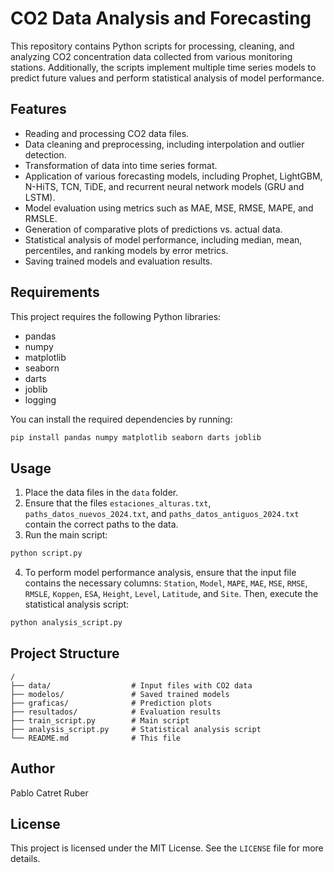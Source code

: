 # CO2 Data Analysis and Forecasting

This repository contains Python scripts for processing, cleaning, and analyzing CO2 concentration data collected from various monitoring stations. Additionally, the scripts implement multiple time series models to predict future values and perform statistical analysis of model performance.

## Features
- Reading and processing CO2 data files.
- Data cleaning and preprocessing, including interpolation and outlier detection.
- Transformation of data into time series format.
- Application of various forecasting models, including Prophet, LightGBM, N-HiTS, TCN, TiDE, and recurrent neural network models (GRU and LSTM).
- Model evaluation using metrics such as MAE, MSE, RMSE, MAPE, and RMSLE.
- Generation of comparative plots of predictions vs. actual data.
- Statistical analysis of model performance, including median, mean, percentiles, and ranking models by error metrics.
- Saving trained models and evaluation results.

## Requirements
This project requires the following Python libraries:
- pandas
- numpy
- matplotlib
- seaborn
- darts
- joblib
- logging

You can install the required dependencies by running:
```sh
pip install pandas numpy matplotlib seaborn darts joblib
```

## Usage
1. Place the data files in the `data` folder.
2. Ensure that the files `estaciones_alturas.txt`, `paths_datos_nuevos_2024.txt`, and `paths_datos_antiguos_2024.txt` contain the correct paths to the data.
3. Run the main script:
```sh
python script.py
```
4. To perform model performance analysis, ensure that the input file contains the necessary columns: `Station`, `Model`, `MAPE`, `MAE`, `MSE`, `RMSE`, `RMSLE`, `Koppen`, `ESA`, `Height`, `Level`, `Latitude`, and `Site`. Then, execute the statistical analysis script:
```sh
python analysis_script.py
```

## Project Structure
```
/
├── data/                  # Input files with CO2 data
├── modelos/               # Saved trained models
├── graficas/              # Prediction plots
├── resultados/            # Evaluation results
├── train_script.py        # Main script
├── analysis_script.py     # Statistical analysis script
└── README.md              # This file
```

## Author
Pablo Catret Ruber

## License
This project is licensed under the MIT License. See the `LICENSE` file for more details.

